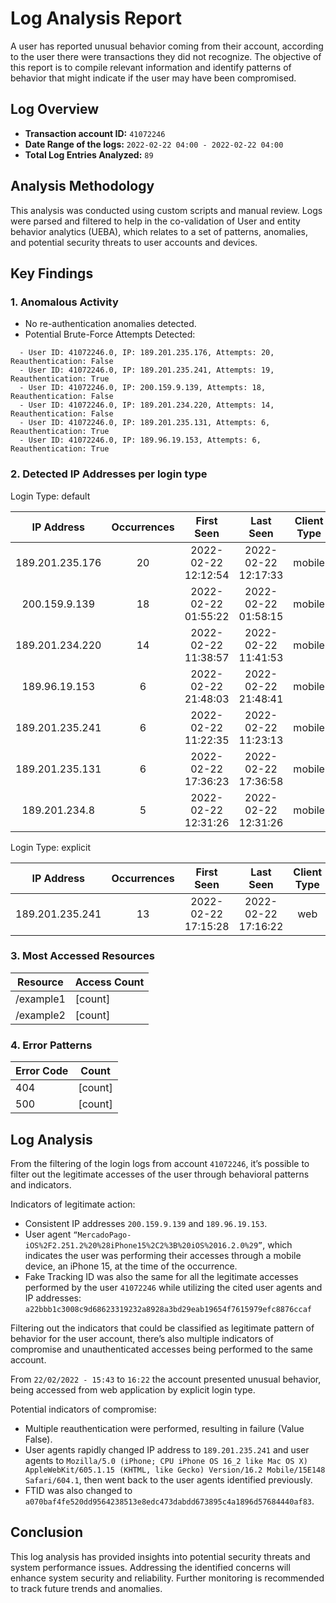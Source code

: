 # Log Analysis Report 
A user has reported unusual behavior coming from their account, according to the user there were transactions they did not recognize. 
The objective of this report is to compile relevant information and identify patterns of behavior that might indicate if the user may have been compromised. 

## Log Overview
  - **Transaction account ID:** `41072246`
  - **Date Range of the logs:** `2022-02-22 04:00 - 2022-02-22 04:00`
  - **Total Log Entries Analyzed:** `89`

## Analysis Methodology

This analysis was conducted using custom scripts and manual review. Logs were parsed and filtered to help in the co-validation of User and entity behavior analytics (UEBA), 
which relates to a set of patterns, anomalies, and potential security threats to user accounts and devices.

## Key Findings

### 1. Anomalous Activity
- No re-authentication anomalies detected.
- Potential Brute-Force Attempts Detected:
```
  - User ID: 41072246.0, IP: 189.201.235.176, Attempts: 20, Reauthentication: False
  - User ID: 41072246.0, IP: 189.201.235.241, Attempts: 19, Reauthentication: True
  - User ID: 41072246.0, IP: 200.159.9.139, Attempts: 18, Reauthentication: False
  - User ID: 41072246.0, IP: 189.201.234.220, Attempts: 14, Reauthentication: False
  - User ID: 41072246.0, IP: 189.201.235.131, Attempts: 6, Reauthentication: True
  - User ID: 41072246.0, IP: 189.96.19.153, Attempts: 6, Reauthentication: True
```

### 2. Detected IP Addresses per login type

 Login Type: default
  
| IP Address 	      | Occurrences 	| First Seen 	          | Last Seen 	          | Client Type   |
|:---------------:	|:-----------:	|:-------------------:	|:-------------------:	|:-----------:	|
| 189.201.235.176 	| 20 	          | 2022-02-22 12:12:54 	| 2022-02-22 12:17:33 	| mobile     	  |
| 200.159.9.139 	  | 18 	          | 2022-02-22 01:55:22 	| 2022-02-22 01:58:15 	| mobile 	      |
| 189.201.234.220 	| 14 	          | 2022-02-22 11:38:57 	| 2022-02-22 11:41:53 	| mobile 	      |
| 189.96.19.153 	  | 6 	          | 2022-02-22 21:48:03 	| 2022-02-22 21:48:41 	| mobile 	      |
| 189.201.235.241 	| 6 	          | 2022-02-22 11:22:35 	| 2022-02-22 11:23:13 	| mobile 	      |
| 189.201.235.131 	| 6 	          | 2022-02-22 17:36:23 	| 2022-02-22 17:36:58 	| mobile 	      |
| 189.201.234.8 	  | 5 	          | 2022-02-22 12:31:26 	| 2022-02-22 12:31:26 	| mobile 	      |

Login Type: explicit

| IP Address 	      | Occurrences 	| First Seen 	          | Last Seen 	          | Client Type   |
|:---------------:	|:-----------:	|:-------------------:	|:-------------------:	|:-----------:	|
| 189.201.235.241 	| 13 	          | 2022-02-22 17:15:28 	| 2022-02-22 17:16:22 	| web     	    |


### 3. Most Accessed Resources
| Resource | Access Count |
|----------|-------------|
| /example1 | [count] |
| /example2 | [count] |

### 4. Error Patterns
| Error Code | Count |
|------------|------|
| 404 | [count] |
| 500 | [count] |

## Log Analysis
From the filtering of the login logs from account `41072246`, it’s possible to filter out the legitimate accesses of the user through behavioral patterns and indicators.

Indicators of legitimate action:
- Consistent IP addresses `200.159.9.139` and `189.96.19.153`.
- User agent `“MercadoPago-iOS%2F2.251.2%20%28iPhone15%2C2%3B%20iOS%2016.2.0%29”`, which indicates the user was performing their accesses through a mobile device, an iPhone 15, at the time of the occurrence.
- Fake Tracking ID was also the same for all the legitimate accesses performed by the user `41072246` while utilizing the cited user agents and IP addresses: `a22bbb1c3008c9d68623319232a8928a3bd29eab19654f7615979efc8876ccaf`

Filtering out the indicators that could be classified as legitimate pattern of behavior for the user account, there’s also multiple indicators of compromise and unauthenticated accesses being performed to the same account. 

From `22/02/2022 - 15:43` to `16:22` the account presented unusual behavior, being accessed from web application by explicit login type. 

Potential indicators of compromise: 
- Multiple reauthentication were performed, resulting in failure (Value False).
- User agents rapidly changed IP address to `189.201.235.241` and user agents to `Mozilla/5.0 (iPhone; CPU iPhone OS 16_2 like Mac OS X) AppleWebKit/605.1.15 (KHTML, like Gecko) Version/16.2 Mobile/15E148 Safari/604.1`, then went back to the user
agents identified previously.
- FTID was also changed to `a070baf4fe520dd9564238513e8edc473dabdd673895c4a1896d57684440af83`.


## Conclusion

This log analysis has provided insights into potential security threats and system performance issues. Addressing the identified concerns will enhance system security and reliability. Further monitoring is recommended to track future trends and anomalies.



